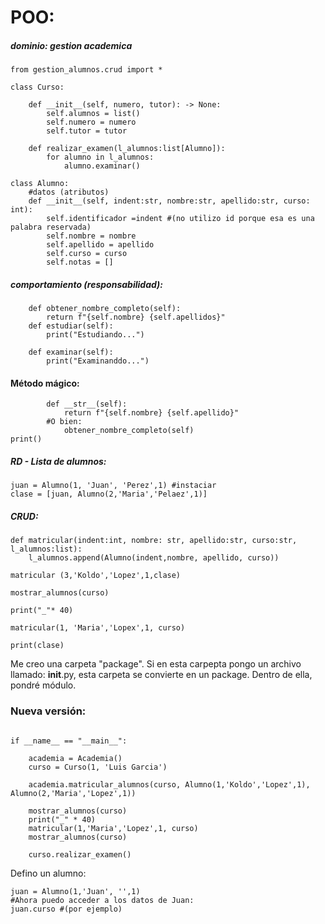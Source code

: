 # POO:
##### dominio: gestion academica
```
from gestion_alumnos.crud import *

class Curso:
    
    def __init__(self, numero, tutor): -> None:
        self.alumnos = list()
        self.numero = numero
        self.tutor = tutor

    def realizar_examen(l_alumnos:list[Alumno]):
        for alumno in l_alumnos:
            alumno.examinar()
```


```
class Alumno:
    #datos (atributos)
    def __init__(self, indent:str, nombre:str, apellido:str, curso: int):
        self.identificador =indent #(no utilizo id porque esa es una palabra reservada)
        self.nombre = nombre
        self.apellido = apellido
        self.curso = curso
        self.notas = []
```
##### comportamiento (responsabilidad):
```
    def obtener_nombre_completo(self):
        return f"{self.nombre} {self.apellidos}"
    def estudiar(self):
        print("Estudiando...")

    def examinar(self):
        print("Examinanddo...")
```

#### Método mágico:
```
        def __str__(self):
            return f"{self.nombre} {self.apellido}"
        #O bien:
            obtener_nombre_completo(self)
print()
```

##### RD - Lista de alumnos:
```
juan = Alumno(1, 'Juan', 'Perez',1) #instaciar
clase = [juan, Alumno(2,'Maria','Pelaez',1)]
```
##### CRUD:

```
def matricular(indent:int, nombre: str, apellido:str, curso:str, l_alumnos:list):
    l_alumnos.append(Alumno(indent,nombre, apellido, curso))

matricular (3,'Koldo','Lopez',1,clase)

mostrar_alumnos(curso)

print("_"* 40)

matricular(1, 'Maria','Lopex',1, curso)

print(clase)
```
Me creo una carpeta "package". Si en esta carpepta pongo un archivo llamado: __init__.py, esta carpeta se convierte en un package. Dentro de ella, pondré módulo.

### Nueva versión:

```

if __name__ == "__main__":
    
    academia = Academia()
    curso = Curso(1, 'Luis Garcia')

    academia.matricular_alumnos(curso, Alumno(1,'Koldo','Lopez',1), Alumno(2,'Maria','Lopez',1))
    
    mostrar_alumnos(curso)
    print("_" * 40)
    matricular(1,'Maria','Lopez',1, curso)
    mostrar_alumnos(curso)

    curso.realizar_examen()
```
Defino un alumno:
```
juan = Alumno(1,'Juan', '',1)
#Ahora puedo acceder a los datos de Juan:
juan.curso #(por ejemplo)
```
